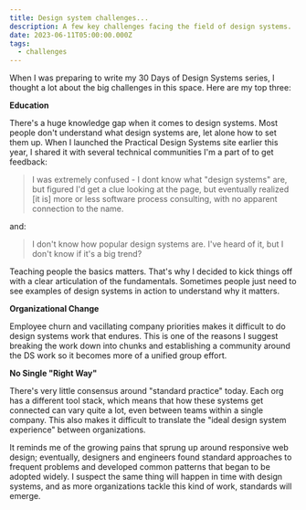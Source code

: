 ```yaml
---
title: Design system challenges...
description: A few key challenges facing the field of design systems.
date: 2023-06-11T05:00:00.000Z
tags:
  - challenges
---
```


When I was preparing to write my 30 Days of Design Systems series, I thought a lot about the big challenges in this space. Here are my top three:

**Education**

There's a huge knowledge gap when it comes to design systems. Most people don't understand what design systems are, let alone how to set them up. When I launched the Practical Design Systems site earlier this year, I shared it with several technical communities I'm a part of to get feedback:

> I was extremely confused - I dont know what "design systems" are, but figured I'd get a clue looking at the page, but eventually realized [it is] more or less software process consulting, with no apparent connection to the name.

and:

> I don't know how popular design systems are. I've heard of it, but I don't know if it's a big trend?

Teaching people the basics matters. That's why I decided to kick things off with a clear articulation of the fundamentals. Sometimes people just need to see examples of design systems in action to understand why it matters.

**Organizational Change**

Employee churn and vacillating company priorities makes it difficult to do design systems work that endures. This is one of the reasons I suggest breaking the work down into chunks and establishing a community around the DS work so it becomes more of a unified group effort.

**No Single "Right Way"**

There's very little consensus around "standard practice" today. Each org has a different tool stack, which means that how these systems get connected can vary quite a lot, even between teams within a single company. This also makes it difficult to translate the "ideal design system experience" between organizations.

It reminds me of the growing pains that sprung up around responsive web design; eventually, designers and engineers found standard approaches to frequent problems and developed common patterns that began to be adopted widely. I suspect the same thing will happen in time with design systems, and as more organizations tackle this kind of work, standards will emerge. 